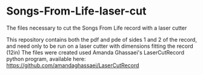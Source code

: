 # Songs-From-Life-laser-cut
The files necessary to cut the Songs From Life record with a laser cutter

This repository contains both the pdf and pde of sides 1 and 2 of the record, and need only to be run on a laser cutter with dimensions fitting the record (12in)
The files were created used Amanda Ghassaei's LaserCutRecord python program, available here:
https://github.com/amandaghassaei/LaserCutRecord
